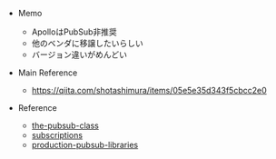 - Memo
  - ApolloはPubSub非推奨
  - 他のベンダに移譲したいらしい
  - バージョン違いがめんどい

- Main Reference
  - https://qiita.com/shotashimura/items/05e5e35d343f5cbcc2e0

- Reference
  - [the-pubsub-class](https://www.apollographql.com/docs/apollo-server/data/subscriptions/#the-pubsub-class)
  - [subscriptions](https://www.apollographql.com/docs/apollo-server/data/subscriptions/)
  - [production-pubsub-libraries](https://www.apollographql.com/docs/apollo-server/data/subscriptions/#production-pubsub-libraries)
